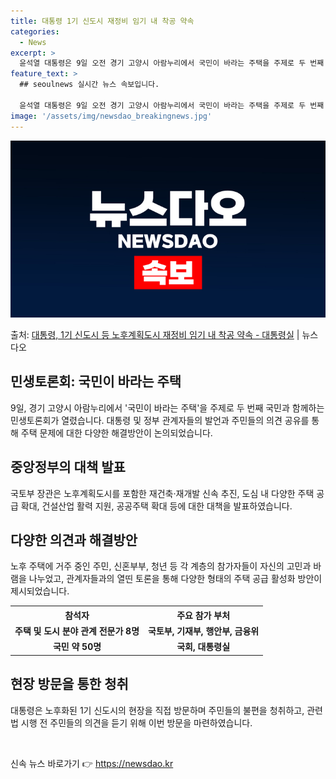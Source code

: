 ```yaml
---
title: 대통령 1기 신도시 재정비 임기 내 착공 약속
categories:
  - News
excerpt: >
  윤석열 대통령은 9일 오전 경기 고양시 아람누리에서 국민이 바라는 주택을 주제로 두 번째 국민과 함께하는 민…
feature_text: >
  ## seoulnews 실시간 뉴스 속보입니다.

  윤석열 대통령은 9일 오전 경기 고양시 아람누리에서 국민이 바라는 주택을 주제로 두 번째 국민과 함께하는 민…
image: '/assets/img/newsdao_breakingnews.jpg'
---
```


![뉴스다오 속보](/assets/img/newsdao_breakingnews.jpg)

<p>출처: <a href="https://newsdao.kr/2963" rel="dofollow">대통령, 1기 신도시 등 노후계획도시 재정비 임기 내 착공 약속 - 대통령실</a> | 뉴스다오</p>

<h2 data-ke-size="size26">민생토론회: 국민이 바라는 주택</h2>
<p data-ke-size="size16">9일, 경기 고양시 아람누리에서 '국민이 바라는 주택'을 주제로 두 번째 국민과 함께하는 민생토론회가 열렸습니다. 대통령 및 정부 관계자들의 발언과 주민들의 의견 공유를 통해 주택 문제에 대한 다양한 해결방안이 논의되었습니다.</p>

<h2 data-ke-size="size24">중앙정부의 대책 발표</h2>
<p data-ke-size="size16">국토부 장관은 노후계획도시를 포함한 재건축·재개발 신속 추진, 도심 내 다양한 주택 공급 확대, 건설산업 활력 지원, 공공주택 확대 등에 대한 대책을 발표하였습니다.</p>

<h2 data-ke-size="size24">다양한 의견과 해결방안</h2>
<p data-ke-size="size16">노후 주택에 거주 중인 주민, 신혼부부, 청년 등 각 계층의 참가자들이 자신의 고민과 바램을 나누었고, 관계자들과의 열띤 토론을 통해 다양한 형태의 주택 공급 활성화 방안이 제시되었습니다.</p>

<table>
	<tr>
		<th>참석자</th>
		<th>주요 참가 부처</th>
	</tr>
	<tr>
		<td style="text-align: center; height: 17px;"><b>주택 및 도시 분야 관계 전문가 8명</b></td>
		<td style="text-align: center; height: 17px;"><b>국토부, 기재부, 행안부, 금융위</b></td>
	</tr>
	<tr>
		<td style="text-align: center; height: 17px;"><b>국민 약 50명</b></td>
		<td style="text-align: center; height: 17px;"><b>국회, 대통령실</b></td>
	</tr>
</table>

<h2 data-ke-size="size24">현장 방문을 통한 청취</h2>
<p data-ke-size="size16">대통령은 노후화된 1기 신도시의 현장을 직접 방문하며 주민들의 불편을 청취하고, 관련 법 시행 전 주민들의 의견을 듣기 위해 이번 방문을 마련하였습니다.</p>
<p data-ke-size="size16">&nbsp;</p> 

신속 뉴스 바로가기 👉 <a href="https://newsdao.kr" rel="dofollow">https://newsdao.kr</a>



